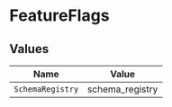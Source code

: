 # FeatureFlags


## Values

| Name             | Value            |
| ---------------- | ---------------- |
| `SchemaRegistry` | schema_registry  |